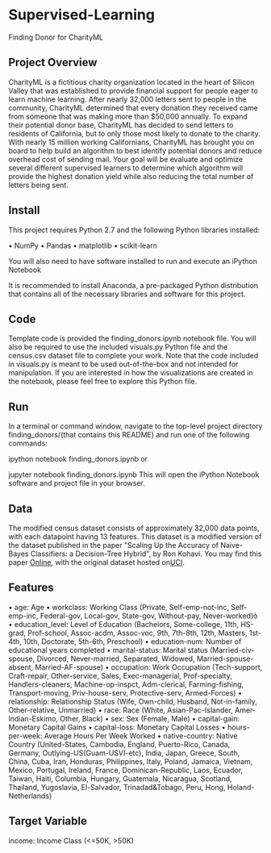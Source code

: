 # Supervised-Learning
Finding Donor for CharityML

## Project Overview
CharityML is a fictitious charity organization located in the heart of Silicon Valley that was established to provide financial support 
for people eager to learn machine learning. After nearly 32,000 letters sent to people in the community, CharityML determined that every
donation they received came from someone that was making more than $50,000 annually. To expand their potential donor base, CharityML has
decided to send letters to residents of California, but to only those most likely to donate to the charity. With nearly 15 million 
working Californians, CharityML has brought you on board to help build an algorithm to best identify potential donors and reduce 
overhead cost of sending mail. Your goal will be evaluate and optimize several different supervised learners to determine which 
algorithm will provide the highest donation yield while also reducing the total number of letters being sent.

## Install
This project requires Python 2.7 and the following Python libraries installed:

• NumPy
• Pandas
• matplotlib
• scikit-learn

You will also need to have software installed to run and execute an iPython Notebook

It is recommended to install Anaconda, a pre-packaged Python distribution that contains all of the necessary libraries and software 
for this project.

## Code
Template code is provided the finding_donors.ipynb notebook file. You will also be required to use the included visuals.py Python file
and the census.csv dataset file to complete your work. Note that the code included in visuals.py is meant to be used out-of-the-box and
not intended for manipulation. If you are interested in how the visualizations are created in the notebook, please feel free 
to explore this Python file.

## Run
In a terminal or command window, navigate to the top-level project directory finding_donors/(that contains this README)  and run one of the following commands:

ipython notebook finding_donors.ipynb
or

jupyter notebook finding_donors.ipynb
This will open the iPython Notebook software and project file in your browser.

## Data
The modified census dataset consists of approximately 32,000 data points, with each datapoint having 13 features. 
This dataset is a modified version of the dataset published in the paper "Scaling Up the Accuracy of Naive-Bayes Classifiers: 
a Decision-Tree Hybrid", by Ron Kohavi. You may find this paper [Online](https://www.aaai.org/Papers/KDD/1996/KDD96-033.pdf), 
with the original dataset hosted on[UCI](https://archive.ics.uci.edu/ml/datasets/Census+Income).

## Features

• age: Age
• workclass: Working Class (Private, Self-emp-not-inc, Self-emp-inc, Federal-gov, Local-gov, State-gov, Without-pay, Never-worked)ò 
• education_level: Level of Education (Bachelors, Some-college, 11th, HS-grad, Prof-school, Assoc-acdm, Assoc-voc, 9th, 7th-8th, 12th, Masters, 1st-4th, 10th, Doctorate, 5th-6th, Preschool)
• education-num: Number of educational years completed
• marital-status: Marital status (Married-civ-spouse, Divorced, Never-married, Separated, Widowed, Married-spouse-absent, Married-AF-spouse)
• occupation: Work Occupation (Tech-support, Craft-repair, Other-service, Sales, Exec-managerial, Prof-specialty, Handlers-cleaners, Machine-op-inspct, Adm-clerical, Farming-fishing, Transport-moving, Priv-house-serv, Protective-serv, Armed-Forces)
• relationship: Relationship Status (Wife, Own-child, Husband, Not-in-family, Other-relative, Unmarried)
• race: Race (White, Asian-Pac-Islander, Amer-Indian-Eskimo, Other, Black)
• sex: Sex (Female, Male)
• capital-gain: Monetary Capital Gains
• capital-loss: Monetary Capital Losses
• hours-per-week: Average Hours Per Week Worked
• native-country: Native Country (United-States, Cambodia, England, Puerto-Rico, Canada, Germany, Outlying-US(Guam-USVI-etc), India, Japan, Greece, South, China, Cuba, Iran, Honduras, Philippines, Italy, Poland, Jamaica, Vietnam, Mexico, Portugal, Ireland, France, Dominican-Republic, Laos, Ecuador, Taiwan, Haiti, Columbia, Hungary, Guatemala, Nicaragua, Scotland, Thailand, Yugoslavia, El-Salvador, Trinadad&Tobago, Peru, Hong, Holand-Netherlands)

## Target Variable

income: Income Class (<=50K, >50K)
